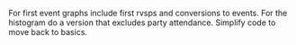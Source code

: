 For first event graphs include first rvsps and conversions to events. For the histogram do a version that excludes party attendance. Simplify code to move back to basics.

